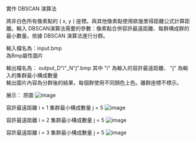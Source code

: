 實作 DBSCAN 演算法  

將非白色所有像素點的 ( x, y ) 座標。與其他像素點使用歐幾里得距離公式計算距離。輸入 DBSCAN演算法需要的參數：像素點合併容許最遠距離、每群構成群的最小數量。依據 DBSCAN 演算法進行分群。  

輸入檔名為：input.bmp  
為Bmp屬性圖片  

輸出檔名為： output_D"i"_N"j".bmp 其中 "i" 為輸入的容許最遠距離、 "j" 為輸入的集群最小構成數量  
輸出圖片內容為分群後的結果，每個群使用不同顏色上色。離群座標不標示。  

展示：
原圖
![image](https://github.com/gta45297/resume/blob/main/%E5%AF%A6%E4%BD%9CDBSCAN%E6%BC%94%E7%AE%97%E6%B3%95/show/input.bmp)

容許最遠距離 i = 1
集群最小構成數量 j = 5
![image](https://github.com/gta45297/resume/blob/main/%E5%AF%A6%E4%BD%9CDBSCAN%E6%BC%94%E7%AE%97%E6%B3%95/show/output_D1_N5.bmp)

容許最遠距離 i = 2
集群最小構成數量 j = 5
![image](https://github.com/gta45297/resume/blob/main/%E5%AF%A6%E4%BD%9CDBSCAN%E6%BC%94%E7%AE%97%E6%B3%95/show/output_D2_N5.bmp)

容許最遠距離 i = 3
集群最小構成數量 j = 5
![image](https://github.com/gta45297/resume/blob/main/%E5%AF%A6%E4%BD%9CDBSCAN%E6%BC%94%E7%AE%97%E6%B3%95/show/output_D3_N5.bmp)
